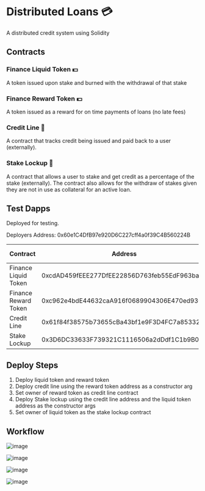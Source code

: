 # Distributed Loans :credit_card:

A distributed credit system using Solidity

## Contracts

### Finance Liquid Token :dollar:

A token issued upon stake and burned with the withdrawal of that stake

### Finance Reward Token :dollar:

A token issued as a reward for on time payments of loans (no late fees)

### Credit Line :newspaper:

A contract that tracks credit being issued and paid back to a user (externally).

### Stake Lockup  :lock_with_ink_pen:

A contract that allows a user to stake and get credit as a percentage of the stake (externally). The contract also allows for the withdraw of stakes given they are not in use as collateral for an active loan. 

## Test Dapps

Deployed for testing.

Deployers Address: 0x60e1C4DfB97e920D6C227cff4a0f39C4B560224B

| Contract      | Address       | Owner Address | Network       | Blockchain Explorer |
| ------------- | ------------- | ------------- | ------------- | ------------- |
| Finance Liquid Token | 0xcdAD459fEEE277DfEE22856D763feb55EdF963ba         | TBC.          | Sepolia       | [Sepolina Etherscan]([https://sepolia.etherscan.io/address/#readContract](https://sepolia.etherscan.io/address/0xcdad459feee277dfee22856d763feb55edf963ba#code)) |
| Finance Reward Token | 0xc962e4bdE44632caA916f0689904306E470ed93C         | TBC.          | Sepolia       | [Sepolina Etherscan]([https://sepolia.etherscan.io/address/#readContract](https://sepolia.etherscan.io/address/0xc962e4bde44632caa916f0689904306e470ed93c#code)) |
| Credit Line          | 0x61f84f38575b73655cBa43bf1e9F3D4FC7a85332        | 0x60e1C4DfB97e920D6C227cff4a0f39C4B560224B | Sepolia       | [Sepolina Etherscan]([https://sepolia.etherscan.io/address/#readContract](https://sepolia.etherscan.io/address/0x61f84f38575b73655cba43bf1e9f3d4fc7a85332#code)) |
| Stake Lockup         | 0x3D6DC33633F739321C1116506a2dDdf1C1b9B014          | 0x60e1C4DfB97e920D6C227cff4a0f39C4B560224B | Sepolia       | [Sepolina Etherscan]([https://sepolia.etherscan.io/address/#readContract](https://sepolia.etherscan.io/address/0x3d6dc33633f739321c1116506a2dddf1c1b9b014#code)) |

## Deploy Steps

1. Deploy liquid token and reward token
2. Deploy credit line using the reward token address as a constructor arg
3. Set owner of reward token as credit line contract
4. Deploy Stake lockup using the credit line address and the liquid token address as the constructor args
5. Set owner of liquid token as the stake lockup contract

## Workflow

![image](https://github.com/user-attachments/assets/f7ad107e-9ddd-40c3-b04f-cbe8669ae70a)

![image](https://github.com/user-attachments/assets/42543316-1ab8-4ab8-9dcb-03961035340f)

![image](https://github.com/user-attachments/assets/007f4aaa-43fb-4ce2-9c28-19a092e99dc1)

![image](https://github.com/user-attachments/assets/7338619f-c9fd-4187-b632-c25f4b11aa34)




